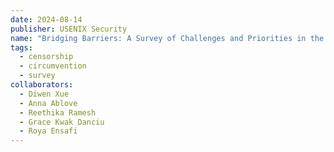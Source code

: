 ```yaml
---
date: 2024-08-14
publisher: USENIX Security
name: "Bridging Barriers: A Survey of Challenges and Priorities in the Censorship Circumvention Landscape"
tags:
  - censorship
  - circumvention
  - survey
collaborators:
  - Diwen Xue
  - Anna Ablove
  - Reethika Ramesh
  - Grace Kwak Danciu
  - Roya Ensafi
---
```

